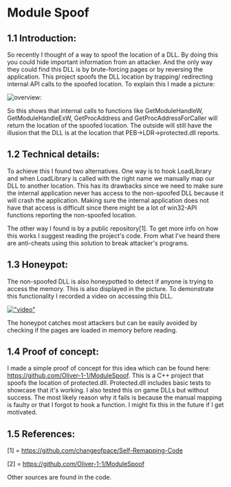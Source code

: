 # Module Spoof

## 1.1 Introduction: 
So recently I thought of a way to spoof the location of a DLL. By doing this you could hide important information from an attacker.
And the only way they could find this DLL is by brute-forcing pages or by reversing the application.
This project spoofs the DLL location by trapping/ redirecting internal API calls to the spoofed location.
To explain this I made a picture: 

![overview: ](https://i.imgur.com/tkJVQFP.png "overview: ")

So this shows that internal calls to functions like
GetModuleHandleW, GetModuleHandleExW, GetProcAddress and GetProcAddressForCaller will return the location of the spoofed location.
The outside will still have the illusion that the DLL is at the location that PEB->LDR->protected.dll reports. 

## 1.2 Technical details: 
To achieve this I found two alternatives. One way is to hook LoadLibrary and when LoadLibrary is called with the right name we manually map our DLL to another location.
This has its drawbacks since we need to make sure the internal application never has access to the non-spoofed DLL because it will crash the application.
Making sure the internal application does not have that access is difficult since there might be a lot of win32-API functions reporting the non-spoofed location. 

The other way I found is by a public repository[1]. To get more info on how this works I suggest reading the project's code.
From what I've heard there are anti-cheats using this solution to break attacker's programs.

## 1.3 Honeypot:
The non-spoofed DLL is also honeypotted to detect if anyone is trying to access the memory.
This is also displayed in the picture.
To demonstrate this functionality I recorded a video on accessing this DLL. 

[!["video"](https://img.youtube.com/vi/PL9dBUEDFas/0.jpg)](https://www.youtube.com/watch?v=PL9dBUEDFas)

The honeypot catches most attackers but can be easily avoided by checking if the pages are loaded in memory before reading.

## 1.4 Proof of concept:
I made a simple proof of concept for this idea which can be found here: https://github.com/Oliver-1-1/ModuleSpoof.
This is a C++ project that spoofs the location of protected.dll.
Protected.dll includes basic tests to showcase that it's working.
I also tested this on game DLLs but without success. The most likely reason why it fails is because the manual mapping is faulty or that I forgot to hook a function.
I might fix this in the future if I get motivated. 

## 1.5 References:
[1] = https://github.com/changeofpace/Self-Remapping-Code

[2] = https://github.com/Oliver-1-1/ModuleSpoof

Other sources are found in the code.
